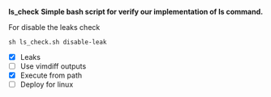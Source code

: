 **ls_check**
**Simple bash script for verify our implementation of ls command.**

For disable the leaks check
```
sh ls_check.sh disable-leak
```


- [x] Leaks
- [ ] Use vimdiff outputs
- [x] Execute from path
- [ ] Deploy for linux
